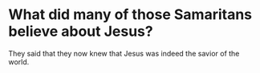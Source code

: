 # What did many of those Samaritans believe about Jesus?

They said that they now knew that Jesus was indeed the savior of the world.
